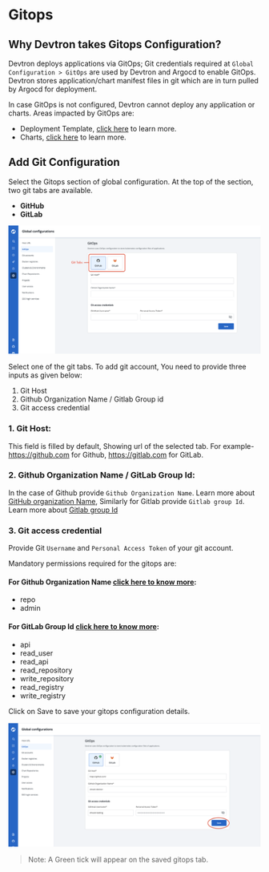 # Gitops

## Why Devtron takes Gitops Configuration?
Devtron deploys applications via GitOps; Git credentials required at `Global Configuration > GitOps` are used by Devtron and Argocd to enable GitOps. Devtron stores application/chart manifest files in git which are in turn pulled by Argocd for deployment. 


In case GitOps is not configured, Devtron cannot deploy any application or charts. Areas impacted by GitOps are:

* Deployment Template, [click here](https://docs.devtron.ai/user-guide/creating-application/deployment-template) to learn more.
* Charts, [click here](https://docs.devtron.ai/user-guide/deploy-chart) to learn more.


## Add Git Configuration

Select the Gitops section of global configuration. At the top of the section, two git tabs are available.

* **GitHub**
* **GitLab**

![](../../.gitbook/assets/gc-gitops-blank.png)

Select one of the git tabs. To add git account, You need to provide three inputs as given below:
1. Git Host
2. Github Organization Name / Gitlab Group id 
3. Git access credential

### 1. Git Host: 

This field is filled by default, Showing url of the selected tab. For example- https://github.com for Github, https://gitlab.com for GitLab.

### 2. Github Organization Name / GitLab Group Id:

In the case of Github provide `Github Organization Name`. Learn more about [GitHub organization Name](https://docs.github.com/en/github/setting-up-and-managing-organizations-and-teams/about-organizations), Similarly for Gitlab provide `Gitlab group Id`. Learn more about [Gitlab group Id]()

### 3. Git access credential

Provide Git `Username` and `Personal Access Token` of your git account. 

Mandatory permissions required for the gitops are:

#### For Github Organization Name [click here to know more](https://docs.github.com/en/github/authenticating-to-github/creating-a-personal-access-token):
* repo
* admin

#### For GitLab Group Id [click here to know more](https://docs.gitlab.com/ee/user/profile/personal_access_tokens.html):

* api 
* read_user 
* read_api 
* read_repository 
* write_repository 
* read_registry 
* write_registry

Click on Save to save your gitops configuration details.
 

![](../../.gitbook/assets/gc-gitops-saved.png)

> Note: A Green tick will appear on the saved gitops tab.